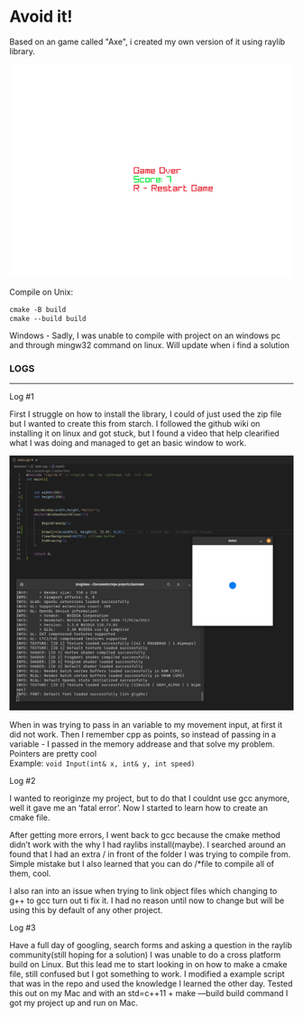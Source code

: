 # Avoid it!
Based on an game called "Axe", i created my own version of it using raylib library.


<p align="center">
  <img src="https://github.com/SirLorrence/ReadMeImages/blob/main/Avoid-it/AvoidIt.gif?raw=true">
</p>

Compile on Unix:
```
cmake -B build
cmake --build build
```
Windows - Sadly, I was unable to compile with project on an windows pc and through mingw32 command on linux. Will update when i find a solution

### LOGS
---
Log #1

First I struggle on how to install the library, I could of just used the zip file but I wanted to create this from starch. I followed the github wiki on installing it on linux and got stuck, but I found a video that help clearified what I was doing and managed to get an basic window to work. 

<p align="center">
  <img src="https://github.com/SirLorrence/ReadMeImages/blob/main/Avoid-it/FirstGameWindow.png?raw=true">
</p>

When in was trying to pass in an variable to my movement input, at first it did not work. Then I remember cpp as points, so instead of passing in a variable - I passed in the memory addrease and that solve my problem. Pointers are pretty cool\
Example:
`` void Input(int& x, int& y, int speed) ``

Log #2 

I wanted to reoriginze my project, but to do that I couldnt use gcc anymore, well it gave me an ‘fatal error’. Now I started to learn how to create an cmake file.

After getting more errors, I went back to gcc because the cmake method didn’t work with the why I had raylibs install(maybe). I searched around an found that I had an extra / in front of the folder I was trying to compile from. Simple mistake but I also learned that you can do /*file to compile all of them, cool.

I also ran into an issue when trying to link object files which changing to g++ to gcc turn out ti fix it. I had no reason until now to change but will be using this by default of any other project.


Log #3

Have a full day of googling, search forms and asking a question in the raylib community(still hoping for a solution) I was unable to do a cross platform build on Linux. But this lead me to start looking in on how to make a cmake file, still confused but I got something to work. I modified a example script that was in the repo and used the knowledge I learned the other day. Tested this out on my Mac and with an  std=c++11 + make —build build command I got my project up and run on Mac. 
